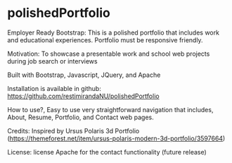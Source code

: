 # polishedPortfolio
Employer Ready Bootstrap:
This is a polished portfolio that includes work and educational experiences. Portfolio must be responsive friendly.

Motivation: 
To showcase a presentable work and school web projects during job search or interviews

Built with Bootstrap, Javascript, JQuery, and Apache

Installation is available in github: https://github.com/restimirandaNU/polishedPortfolio

How to use?,
Easy to use very straightforward navigation that includes, About, Resume, Portfolio, and Contact web pages.

Credits:
Inspired by Ursus Polaris 3d Portfolio (https://themeforest.net/item/ursus-polaris-modern-3d-portfolio/3597664) 

License:
license Apache for the contact functionality (future release) 
